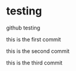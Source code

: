 # testing
github testing

this is the first commit

this is the second commit

this is the third commit 